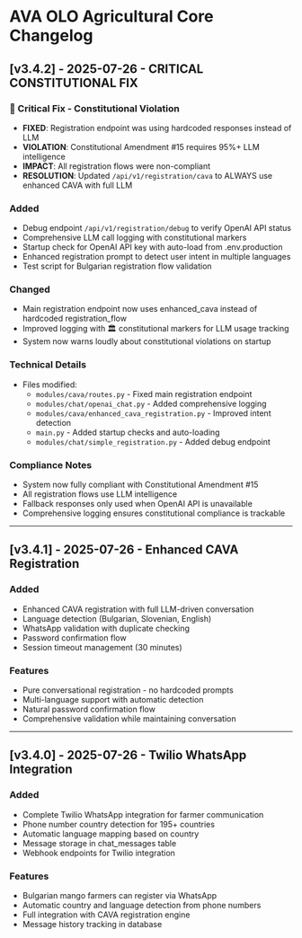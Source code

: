 # AVA OLO Agricultural Core Changelog

## [v3.4.2] - 2025-07-26 - CRITICAL CONSTITUTIONAL FIX

### 🚨 Critical Fix - Constitutional Violation
- **FIXED**: Registration endpoint was using hardcoded responses instead of LLM
- **VIOLATION**: Constitutional Amendment #15 requires 95%+ LLM intelligence
- **IMPACT**: All registration flows were non-compliant
- **RESOLUTION**: Updated `/api/v1/registration/cava` to ALWAYS use enhanced CAVA with full LLM

### Added
- Debug endpoint `/api/v1/registration/debug` to verify OpenAI API status
- Comprehensive LLM call logging with constitutional markers
- Startup check for OpenAI API key with auto-load from .env.production
- Enhanced registration prompt to detect user intent in multiple languages
- Test script for Bulgarian registration flow validation

### Changed
- Main registration endpoint now uses enhanced_cava instead of hardcoded registration_flow
- Improved logging with 🏛️ constitutional markers for LLM usage tracking
- System now warns loudly about constitutional violations on startup

### Technical Details
- Files modified:
  - `modules/cava/routes.py` - Fixed main registration endpoint
  - `modules/chat/openai_chat.py` - Added comprehensive logging
  - `modules/cava/enhanced_cava_registration.py` - Improved intent detection
  - `main.py` - Added startup checks and auto-loading
  - `modules/chat/simple_registration.py` - Added debug endpoint

### Compliance Notes
- System now fully compliant with Constitutional Amendment #15
- All registration flows use LLM intelligence
- Fallback responses only used when OpenAI API is unavailable
- Comprehensive logging ensures constitutional compliance is trackable

---

## [v3.4.1] - 2025-07-26 - Enhanced CAVA Registration

### Added
- Enhanced CAVA registration with full LLM-driven conversation
- Language detection (Bulgarian, Slovenian, English)
- WhatsApp validation with duplicate checking
- Password confirmation flow
- Session timeout management (30 minutes)

### Features
- Pure conversational registration - no hardcoded prompts
- Multi-language support with automatic detection
- Natural password confirmation flow
- Comprehensive validation while maintaining conversation

---

## [v3.4.0] - 2025-07-26 - Twilio WhatsApp Integration

### Added
- Complete Twilio WhatsApp integration for farmer communication
- Phone number country detection for 195+ countries
- Automatic language mapping based on country
- Message storage in chat_messages table
- Webhook endpoints for Twilio integration

### Features
- Bulgarian mango farmers can register via WhatsApp
- Automatic country and language detection from phone numbers
- Full integration with CAVA registration engine
- Message history tracking in database